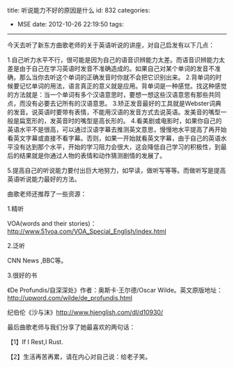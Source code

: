 title: 听说能力不好的原因是什么
id: 832
categories:
  - MSE
date: 2012-10-26 22:19:50
tags:
---

今天去听了新东方曲歌老师的关于英语听说的讲座，对自己启发有以下几点：

1.自己听力水平不行，很可能是因为自己的语音识辨能力太差。而语音识辨能力太差是由于自己在学习英语时发音不准确造成的。如果自己对某个单词的发音不准确，那么当你去听这个单词的正确发音时你就不会把它识别出来。
2.背单词的时候要记忆单词的用法，语言真正的意义就是应用。背单词是一种感觉。找这种感觉的方法就是：当一个单词有多个汉语意思时，要想一想这些汉语意思有那些共同点，而没有必要去记所有的汉语意思。
3.矫正发音最好的工具就是Webster词典的发音。说英语时要带有表情，不能用汉语的发音方式去说英语。发美音的嘴型一般是扁宽形的，发英音时的嘴型是高长形的。
4.看美剧或电影时，如果你自己的英语水平不是很高，可以通过汉语字幕去推测英文意思，慢慢地水平提高了再开始看英文字幕或直接不看字幕。否则，如果一开始就看英文字幕，由于自己的英语水平没有达到那个水平，开始的学习阻力会很大，这会降低自己学习的积极性，到最后的结果就是你通过人物的表情和动作猜测剧情的发展了。

5.提高自己的听说能力要付出巨大地努力，如早读，做听写等等。而做听写是提高英语听说能力最好的方法。

曲歌老师还推荐了一些资源：

1.精听

VOA(words and their stories)： http://www.51voa.com/VOA_Special_English/index.html

2.泛听

CNN News ,BBC等。

3.很好的书

《De Profundis/自深深处》作者：奥斯卡·王尔德/Oscar Wilde。英文原版地址：http://upword.com/wilde/de_profundis.html

纪伯伦《沙与沫》http://www.hjenglish.com/dl/d10930/

最后曲歌老师与我们分享了她最喜欢的两句话：

【1】If I Rest,I Rust.

【2】生活再苦再累，请在内心对自己说：给老子笑。